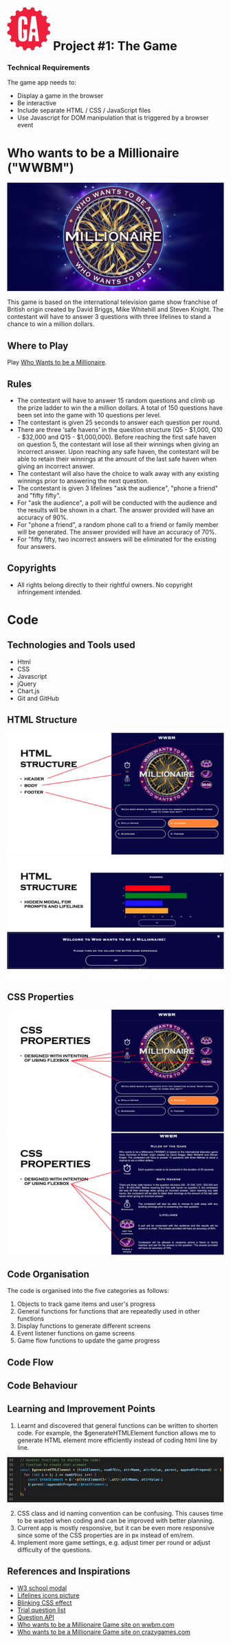 # ![](./img/readme/ga_logo.svg) Project #1: The Game

### Technical Requirements
The game app needs to:
- Display a game in the browser
- Be interactive
- Include separate HTML / CSS / JavaScript files
- Use Javascript for DOM manipulation that is triggered by a browser event

# Who wants to be a Millionaire ("WWBM")
<img src="./img/readme/wwbm-wallpaper.jpeg"/>

This game is based on the international television game show franchise of British origin created by David Briggs, Mike Whitehill and Steven Knight. The contestant will have to answer 3 questions with three lifelines to stand a chance to win a million dollars.

## Where to Play
Play [Who Wants to be a Millionaire](https://wwbm.vercel.app/).

## Rules
- The contestant will have to answer 15 random questions and climb up the prize ladder to win the a million dollars. A total of 150 questions have been set into the game with 10 questions per level.
- The contestant is given 25 seconds to answer each question per round.
- There are three ‘safe havens’ in the question structure (Q5 - $1,000, Q10 - $32,000 and Q15 - $1,000,000). Before reaching the first safe haven on question 5, the contestant will lose all their winnings when giving an incorrect answer. Upon reaching any safe haven, the contestant will be able to retain their winnings at the amount of the last safe haven when giving an incorrect answer.
- The contestant will also have the choice to walk away with any existing winnings prior to answering the next question.
- The contestant is given 3 lifelines "ask the audience", "phone a friend" and "fifty fifty".
- For "ask the audience", a poll will be conducted with the audience and the results will be shown in a chart. The answer provided will have an accuracy of 90%.
- For "phone a friend", a random phone call to a friend or family member will be generated. The answer provided will have an accuracy of 70%.
- For "fifty fifty, two incorrect answers will be eliminated for the existing four answers.

## Copyrights
- All rights belong directly to their rightful owners. No copyright infringement intended.

# Code
## Technologies and Tools used
- Html
- CSS
- Javascript
- jQuery
- Chart.js
- Git and GitHub

## HTML Structure
<img src="./img/readme/html-structure-1.png"/>
<img src="./img/readme/html-structure-2.png"/>

## CSS Properties
<img src="./img/readme/css-1.png"/>
<img src="./img/readme/css-2.png"/>

## Code Organisation
The code is organised into the five categories as follows:
1. Objects to track game items and user's progress
2. General functions for functions that are repeatedly used in other functions
3. Display functions to generate different screens
4. Event listener functions on game screens
5. Game flow functions to update the game progress

## Code Flow

## Code Behaviour

## Learning and Improvement Points
1. Learnt and discovered that general functions can be written to shorten code. For example, the $generateHTMLElement function allows me to generate HTML element more efficiently instead of coding html line by line.
<p align="left"><img src="./img/readme/generalhtmlelement.png"/></p>

2. CSS class and id naming convention can be confusing. This causes time to be wasted when coding and can be improved with better planning.
3. Current app is mostly responsive, but it can be even more responsive since some of the CSS properties are in px instead of em/rem.
4. Implement more game settings, e.g. adjust timer per round or adjust difficulty of the questions.

## References and Inspirations
- [W3 school modal](https://www.w3schools.com/howto/tryit.asp?filename=tryhow_css_modal2)
- [Lifelines icons picture](https://imgur.com/sQvoOhJ)
- [Blinking CSS effect](https://www.codegrepper.com/code-examples/css/how+to+make+a+box+blink+in+css)
- [Trial question list](https://www.theguardian.com/tv-and-radio/ng-interactive/2020/sep/12/who-wants-to-be-a-millionaire-jackpot-questions-quiz-yourself)
- [Question API](https://the-trivia-api.com/search/)
- [Who wants to be a Millionaire Game site on wwbm.com](https://wwbm.com/)
- [Who wants to be a Millionaire Game site on crazygames.com](https://www.crazygames.com/game/millionaire-quiz)

